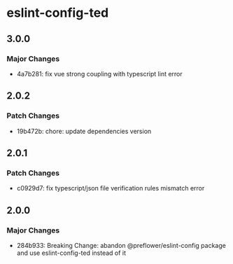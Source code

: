 # eslint-config-ted

## 3.0.0

### Major Changes

- 4a7b281: fix vue strong coupling with typescript lint error

## 2.0.2

### Patch Changes

- 19b472b: chore: update dependencies version

## 2.0.1

### Patch Changes

- c0929d7: fix typescript/json file verification rules mismatch error

## 2.0.0

### Major Changes

- 284b933: Breaking Change: abandon @preflower/eslint-config package and use eslint-config-ted instead of it

